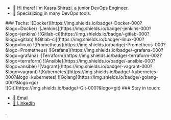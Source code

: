 <div>
	<ul>
  <li>👋 Hi there! I'm Kasra Shirazi, a junior DevOps Engineer.</li>
  <li>🚀 Specializing in many DevOps tools.</li>
<!--   <li>💻 Let's connect and collaborate! You can reach me via:</li>
  <ul>
	  <br />
    <li><a href="kasthedeveloper@gmail.com">📧 Email</a></li>
    <li><a href="https://www.linkedin.com/in/kasra-shirazi/" target="_blank">🔗 LinkedIn</a></li>
  </ul> -->
</ul>
<!-- 	<br /> -->

 <div align="left">
  ### Techs:
![Docker](https://img.shields.io/badge/-Docker-000?&logo=Docker)
![Jenkins](https://img.shields.io/badge/-jenkins-000?&logo=jenkins)
![Gitlab-ci](https://img.shields.io/badge/-gitlab-000?&logo=gitlab)
![Gitlab-ci](https://img.shields.io/badge/-linux-000?&logo=linux)
![Prometheus](https://img.shields.io/badge/-Prometheus-000?&logo=Prometheus)
![Grafana](https://img.shields.io/badge/-grafana-000?&logo=grafana)
![Terraform](https://img.shields.io/badge/-terraform-002?&logo=terraform)
![Ansible](https://img.shields.io/badge/-ansible-000?&logo=ansible)
![Vagrant](https://img.shields.io/badge/-vagrant-000?&logo=vagrant)
![Kubernetes](https://img.shields.io/badge/-kubernetes-000?&logo=kubernetes)
![Golang](https://img.shields.io/badge/-golang-000?&logo=go)
  <br/>
![Git](https://img.shields.io/badge/-Git-000?&logo=git)
### Stay in touch:
<ul>
	  <li><a href="kasthedeveloper@gmail.com">📧 Email</a></li>
    <li><a href="https://www.linkedin.com/in/kasra-shirazi/" target="_blank">🔗 LinkedIn</a></li> 
</ul>

.
